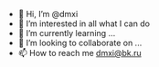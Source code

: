 - 👋 Hi, I’m @dmxi
- 👀 I’m interested in all what I can do
- 🌱 I’m currently learning ...
- 💞️ I’m looking to collaborate on ...
- 📫 How to reach me dmxi@bk.ru

<!---
dmxi/dmxi is a ✨ special ✨ repository because its `README.md` (this file) appears on your GitHub profile.
You can click the Preview link to take a look at your changes.
--->
